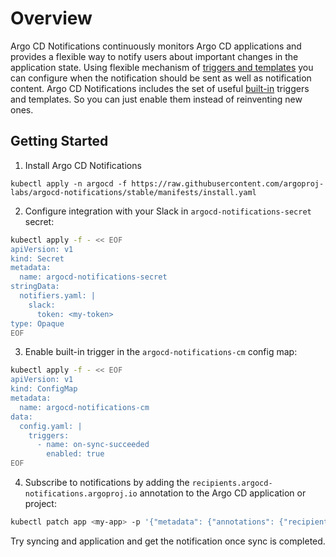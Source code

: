 # Overview

Argo CD Notifications continuously monitors Argo CD applications and provides a flexible way to notify
users about important changes in the application state. Using flexible mechanism of
[triggers and templates](./triggers_and_templates.md) you can configure when the notification should be sent as well as notification content.
Argo CD Notifications includes the set of useful [built-in](./built-in.md) triggers and templates.
So you can just enable them instead of reinventing new ones.

## Getting Started

1. Install Argo CD Notifications

```
kubectl apply -n argocd -f https://raw.githubusercontent.com/argoproj-labs/argocd-notifications/stable/manifests/install.yaml
```

2. Configure integration with your Slack in `argocd-notifications-secret` secret:

```bash
kubectl apply -f - << EOF
apiVersion: v1
kind: Secret
metadata:
  name: argocd-notifications-secret
stringData:
  notifiers.yaml: |
    slack:
      token: <my-token>
type: Opaque
EOF
```
3. Enable built-in trigger in the `argocd-notifications-cm` config map:

```bash
kubectl apply -f - << EOF
apiVersion: v1
kind: ConfigMap
metadata:
  name: argocd-notifications-cm
data:
  config.yaml: |
    triggers:
      - name: on-sync-succeeded
        enabled: true
EOF
```

4. Subscribe to notifications by adding the `recipients.argocd-notifications.argoproj.io` annotation to the Argo CD
application or project:

```bash
kubectl patch app <my-app> -p '{"metadata": {"annotations": {"recipients.argocd-notifications.argoproj.io":"slack:<my-channel>"}}}' --type merge
```

Try syncing and application and get the notification once sync is completed.